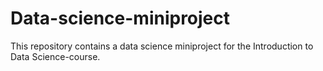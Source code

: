 # Data-science-miniproject

This repository contains a data science miniproject for the Introduction to Data Science-course.
